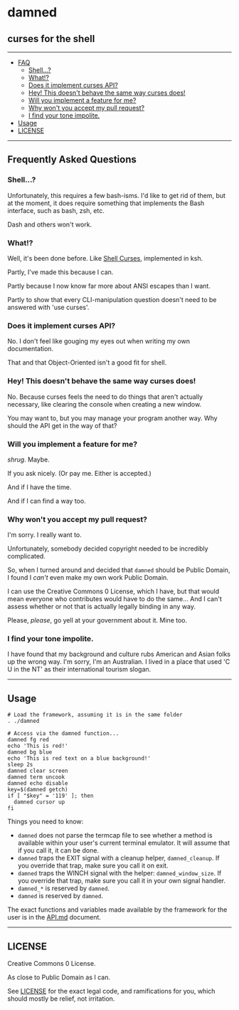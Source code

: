 # damned

## curses for the shell

---

* [FAQ](#frequently-asked-questions)
  * [Shell...?](#shell)
  * [What!?](#what)
  * [Does it implement curses API?](#does-it-implement-curses-api)
  * [Hey! This doesn't behave the same way curses does!](#hey-this-doesnt-behave-the-same-way-curses-does)
  * [Will you implement a feature for me?](#will-you-implement-a-feature-for-me)
  * [Why won't you accept my pull request?](#why-wont-you-accept-my-pull-request)
  * [I find your tone impolite.](#i-find-your-tone-impolite)
* [Usage](#usage)
* [LICENSE](#license)

---

## Frequently Asked Questions

### Shell...?

Unfortunately, this requires a few bash-isms. I'd like to get rid of them, but at the moment, it does require something that implements the Bash interface, such as bash, zsh, etc.

Dash and others won't work.

### What!?

Well, it's been done before. Like [Shell Curses](https://www.ibm.com/developerworks/aix/library/au-shellcurses/index.html), implemented in ksh.

Partly, I've made this because I can.

Partly because I now know far more about ANSI escapes than I want.

Partly to show that every CLI-manipulation question doesn't need to be answered with 'use curses'.

### Does it implement curses API?

No. I don't feel like gouging my eyes out when writing my own documentation.

That and that Object-Oriented isn't a good fit for shell.

### Hey! This doesn't behave the same way curses does!

No. Because curses feels the need to do things that aren't actually necessary, like clearing the console when creating a new window.

You may want to, but you may manage your program another way. Why should the API get in the way of that?

### Will you implement a feature for me?

*shrug*. Maybe.

If you ask nicely. (Or pay me. Either is accepted.)

And if I have the time.

And if I can find a way too.

### Why won't you accept my pull request?

I'm sorry. I really want to.

Unfortunately, somebody decided copyright needed to be incredibly complicated.

So, when I turned around and decided that ```damned``` should be Public Domain, I found I *can't* even make my own work Public Domain.

I can use the Creative Commons 0 License, which I have, but that would mean everyone who contributes would have to do the same... And I can't assess whether or not that is actually legally binding in any way.

Please, *please*, go yell at your government about it. Mine too.

### I find your tone impolite.

I have found that my background and culture rubs American and Asian folks up the wrong way. I'm sorry, I'm an Australian. I lived in a place that used 'C U in the NT' as their international tourism slogan.

---

## Usage

```
# Load the framework, assuming it is in the same folder
. ./damned

# Access via the damned function...
damned fg red
echo 'This is red!'
damned bg blue
echo 'This is red text on a blue background!'
sleep 2s
damned clear screen
damned term uncook
damned echo disable
key=$(damned getch)
if [ "$key" = '119' ]; then
  damned cursor up
fi
```

Things you need to know:

* ```damned``` does not parse the termcap file to see whether a method is available within your user's current terminal emulator. It will assume that if you call it, it can be done.
* ```damned``` traps the EXIT signal with a cleanup helper, ```damned_cleanup```. If you override that trap, make sure you call it on exit.
* ```damned``` traps the WINCH signal with the helper: ```damned_window_size```. If you override that trap, make sure you call it in your own signal handler.
* ```damned_*``` is reserved by ```damned```.
* ```damned``` is reserved by ```damned```.

The exact functions and variables made available by the framework for the user is in the [API.md](API.md) document.

---

## LICENSE

Creative Commons 0 License.

As close to Public Domain as I can.

See [LICENSE](LICENSE) for the exact legal code, and ramifications for you, which should mostly be relief, not irritation.
